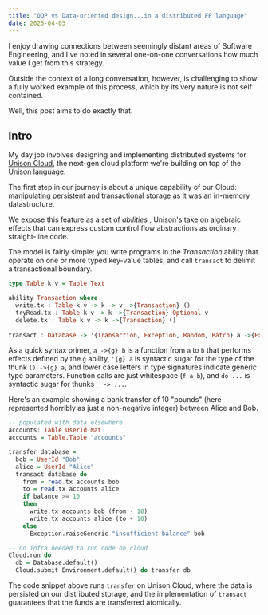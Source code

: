 ```yaml
---
title: "OOP vs Data-oriented design...in a distributed FP language"
date: 2025-04-03
---
```


I enjoy drawing connections between seemingly distant areas of
Software Engineering, and I've noted in several one-on-one
conversations how much value I get from this strategy.

Outside the context of a long conversation, however, is challenging to
show a fully worked example of this process, which by its very nature
is not self contained.

Well, this post aims to do exactly that.


## Intro

My day job involves designing and implementing distributed systems for
[Unison Cloud](unison.cloud), the next-gen cloud platform we're
building on top of the [Unison](unison-lang.org) language.

The first step in our journey is about a unique capability of our
Cloud: manipulating persistent and transactional storage as it was an
in-memory datastructure.

We expose this feature as a set of _abilities_ , Unison's take on
algebraic effects that can express custom control flow abstractions as
ordinary straight-line code.

The model is fairly simple: you write programs in the *Transaction*
ability that operate on one or more typed key-value tables, and call
`transact` to delimit a transactional boundary.

```haskell
type Table k v = Table Text

ability Transaction where
  write.tx : Table k v -> k -> v ->{Transaction} ()
  tryRead.tx : Table k v -> k ->{Transaction} Optional v
  delete.tx : Table k v -> k ->{Transaction} ()
  
transact : Database -> '{Transaction, Exception, Random, Batch} a ->{Exception, Storage} a
```

As a quick syntax primer, `a ->{g} b` is a function from `a` to `b`
that performs effects defined by the `g` ability, `'{g} a` is
syntactic sugar for the type of the thunk `() ->{g} a`, and lower case letters in
type signatures indicate generic type parameters.
Function calls are just whitespace (`f a b`), and `do ...` is
syntactic sugar for thunks `_ -> ...`.

Here's an example showing a bank transfer of 10 "pounds" (here
represented horribly as just a non-negative integer) between Alice and
Bob.

```haskell
-- populated with data elsewhere
accounts: Table UserId Nat
accounts = Table.Table "accounts"

transfer database = 
  bob = UserId "Bob"
  alice = UserId "Alice"
  transact database do
    from = read.tx accounts bob
    to = read.tx accounts alice
    if balance >= 10 
    then 
      write.tx accounts bob (from - 10) 
      write.tx accounts alice (to + 10)
    else 
      Exception.raiseGeneric "insufficient balance" bob

-- no infra needed to run code on cloud
Cloud.run do
  db = Database.default()
  Cloud.submit Environment.default() do transfer db
```

The code snippet above runs `transfer` on Unison Cloud, where the data
is persisted on our distributed storage, and the implementation of
`transact` guarantees that the funds are transferred atomically.











